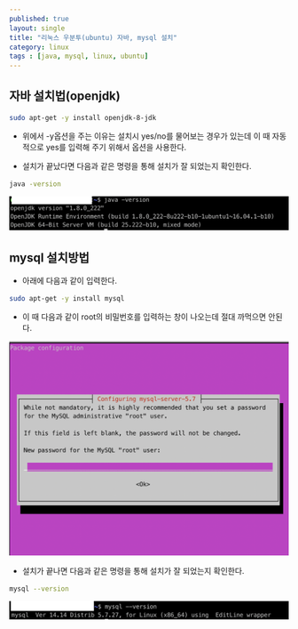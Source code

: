 ```yaml
---
published: true
layout: single
title: "리눅스 우분투(ubuntu) 자바, mysql 설치"
category: linux
tags : [java, mysql, linux, ubuntu]
---
```


## 자바 설치법(openjdk)


```bash
sudo apt-get -y install openjdk-8-jdk
```

- 위에서 -y옵션을 주는 이유는 설치시 yes/no를 물어보는 경우가 있는데 이 때 자동적으로 yes를 입력해 주기 위해서 옵션을 사용한다.

- 설치가 끝났다면 다음과 같은 명령을 통해 설치가 잘 되었는지 확인한다.


```bash
java -version
```


![java-version](../image/check-java-version.jpeg)


## mysql 설치방법 


- 아래에 다음과 같이 입력한다.
```bash
sudo apt-get -y install mysql
```


- 이 때 다음과 같이 root의 비밀번호를 입력하는 창이 나오는데 절대 까먹으면 안된다.


![mysql-server](../image/mysql-setup1.jpeg)


- 설치가 끝나면 다음과 같은 명령을 통해 설치가 잘 되었는지 확인한다.


```bash
mysql --version
```


![mysql-version](../image/check-mysql-version.jpeg)
